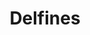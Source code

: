 ---
title: Delfines
date: 
draft: false

# descripcion
description : Delfines

materials: Plata 925

color: Plateado

dimensions: 1 cm

code: 01-03-0279

type: "Aros"

categories: []

# Images
# first image will be shown in the product page
images:
  # - image: "images/path_to_image"
  # La ubicacion de las imagenes es imagenes/Aros/Aros.Microcubic/01-03-0279-delfines
  - image: "./images/aros/microcubic/01-03-0279-delfines_a.jpeg"
  - image: "./images/aros/microcubic/01-03-0279-delfines_b.jpeg"
---